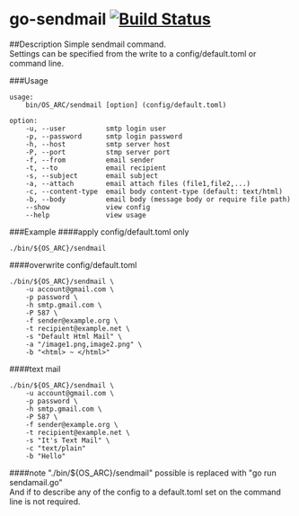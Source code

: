 # go-sendmail [![Build Status](https://travis-ci.org/delaemon/go-sendmail.svg?branch=master)](https://travis-ci.org/delaemon/go-sendmail)

##Description
Simple sendmail command.  
Settings can be specified from the write to a config/default.toml or command line.  

###Usage
```
usage:
    bin/OS_ARC/sendmail [option] (config/default.toml)

option:
	-u, --user 			smtp login user
	-p, --password 		smtp login password
	-h, --host			smtp server host
	-P, --port 			stmp server port
	-f, --from			email sender
	-t, --to 			email recipient
	-s, --subject 		email subject
	-a, --attach        email attach files (file1,file2,...)
	-c, --content-type	email body content-type (default: text/html)
	-b, --body 			email body (message body or require file path)
	--show				view config
	--help			 	view usage
```

###Example
####apply config/default.toml only
```
./bin/${OS_ARC}/sendmail
```
####overwrite config/default.toml
```
./bin/${OS_ARC}/sendmail \
    -u account@gmail.com \
    -p password \
    -h smtp.gmail.com \
    -P 587 \
    -f sender@example.org \
    -t recipient@example.net \
    -s "Default Html Mail" \
    -a "/image1.png,image2.png" \
    -b "<html> ~ </html>"
```    
####text mail
```
./bin/${OS_ARC}/sendmail \
    -u account@gmail.com \
    -p password \
    -h smtp.gmail.com \
    -P 587 \
    -f sender@example.org \
    -t recipient@example.net \
    -s "It's Text Mail" \
    -c "text/plain"
    -b "Hello"
```
####note
"./bin/${OS_ARC}/sendmail" possible is replaced with "go run sendamail.go"  
And if to describe any of the config to a default.toml set on the command line is not required.  
